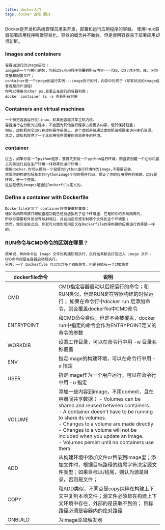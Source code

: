 ```yaml
---
title: docker入门
tags: docker 运维 翻译
---
```

  Docker是开发和系统管理员用来开发，部署和运行应用程序的容器。
  使用linux容器部署应用程序叫做容器化。容器的概念并不新鲜，但是使用容器易于部署应用却很新鲜。
### Images and containers
```
容器由运行的image启动； 
image是一个可执行的包，包括运行应用程序需要的所有内容---代码，运行时环境，库，环境变量和配置文件；
container是一个image的运行实例---image执行的时，内存中的样子（即有状态的image或者说是用户进程）
你可以使用docker ps,查看正在运行的容器列表；
docker container ls -a 查看所有容器
```   
### Containers and virtual machines
```
一个特定容器运行在linux，和其他容器共享主机内核。
容器运行在分散的进程中，不会因为其他运行程序占用更多内存，使其保持轻量；
相反，虚拟机完全运行在虚拟操作系统上，这个虚拟系统通过虚拟机监视器来访问主机资源。
总之，虚拟机提供了一个比应用程序需要的资源更多的环境。      
```
### container
```
过去，如果你写一个python程序，要首先安装一个python运行环境，而且要创建一个在你机器上完美运行且在生产环境一样效果的运行环境；
使用docker,你可以提前一个轻便的Python运行环境作为image,不需要安装，
然后你的构建包括基本的Pythonimage个你的程序代码，保证了你的应用程序的依赖，运行是环境，是一个整体。
这些轻便的images是通过Dockerfile定义的。
```
### Define a container with Dockerfile
```
Dockerfile定义了 container环境要做的事情；
诸如访问网络接口和磁盘驱功能已经被虚拟到了这个环境里，它是和你的系统隔离的，
所以你需要和外部世界映射端口，并且指定你想复制哪个文件到这个环境里；
然而，做完这些之后，你就可以做到使用定义在Dockerfile的来构建的应用运行效果是一样的。
```
### RUN命令与CMD命令的区别在哪里？
```
简单说，RUN命令在 image 文件的构建阶段执行，执行结果都会打包进入 image 文件；
CMD命令则是在容器启动后执行。
另外，一个 Dockerfile 可以包含多个RUN命令，但是只能有一个CMD命令
```  
<table>
  <thead>
    <tr>
      <th width="150px">dockerfile命令</th>
      <th>说明</th>
    </tr>
  </thead>
  <tbody>
        <tr>
            <td>CMD</td>
            <td>CMD指定容器启动以后好运行的命令；和RUN类似，但是RUN是在容器构建的时候运行；
                如果在命令行中docker run 后添加命令，则会覆盖dockerfile中CMD命令
            </td>            
        </tr>
        <tr>
          <td>ENTRYPOINT</td>
          <td>和CMD命令类似，但是不会被覆盖，docker run中指定的命令会作为ENTRYPOINT定义的命令的参数</td>         
      </tr>
      <tr>
          <td>WORKDIR</td>
          <td>设置工作目录，可以在命令行中用 -w 目录名称覆盖</td>
      </tr>
      <tr>
        <td>ENV</td>
        <td>指定image的构建环境，可以在命令行中用 -e 指定</td>
      </tr>
      <tr>
        <td>USER</td>
        <td>指定image作为一个用户运行，可以在命令行中用 -u 指定</td>
      </tr>
      <tr>
        <td>VOLUME</td>
        <td>
            添加一些内容到image，不用commit，且在容器间共享数据；
            - Volumes can be shared and reused between containers.<br/>
            -  A container doesn't have to be running to share its volumes.<br/>
            -  Changes to a volume are made directly.<br/>
            -  Changes to a volume will not be included when you update an image. <br/>
            -  Volumes persist until no containers use them.
          </td>
      </tr>
      <tr>
        <td>ADD</td>
        <td>从构建环境中添加文件or目录到image里；添加文件时，根据目标路径的结尾字符决定源文件类型；如果目标以/结尾，则认为源是目录，否则是文件；</td>
        </tr>
        <tr>
            <td>COPY</td>
            <td>和ADD类似，不同点是copy纯粹在构建上下文中复制本地文件；源文件必须是在构建上下文环境中存在，外部的是获取不到的；
                目标路径必须是容器内的绝对路径
            </td>
        </tr>
    </tr>
    <tr>
        <td>ONBUILD</td>
        <td> 为image添加触发器</td>
    </tr>
  </tbody>
</table>
